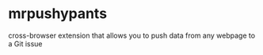 mrpushypants
============

cross-browser extension that allows you to push data from any webpage to a Git issue
